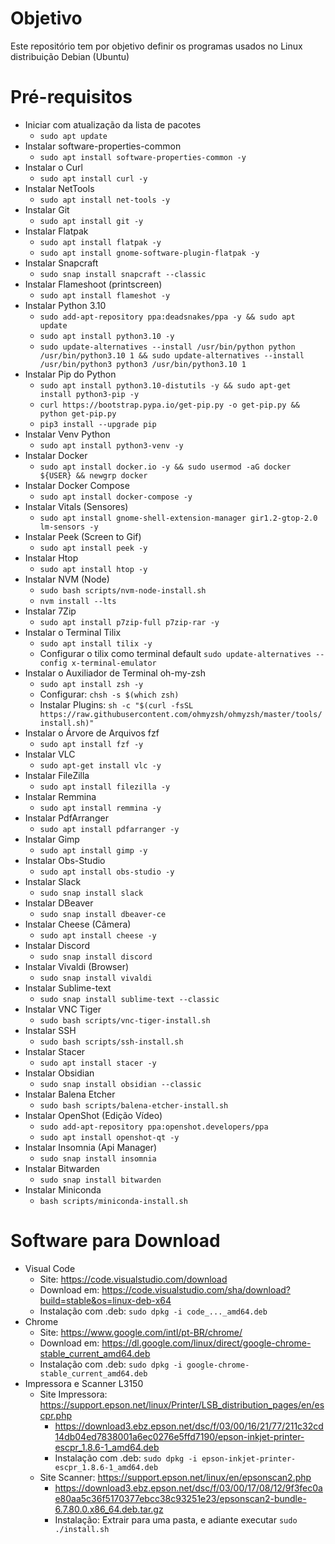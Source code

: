 # Objetivo
Este repositório tem por objetivo definir os programas usados no Linux distribuição Debian (Ubuntu)

# Pré-requisitos

- Iniciar com atualização da lista de pacotes
  - ```sudo apt update```
- Instalar software-properties-common
  - ```sudo apt install software-properties-common -y```
- Instalar o Curl
  - ```sudo apt install curl -y```
- Instalar NetTools
  - ```sudo apt install net-tools -y```
- Instalar Git
  - ```sudo apt install git -y```
- Instalar Flatpak
  - ```sudo apt install flatpak -y```
  - ```sudo apt install gnome-software-plugin-flatpak -y```
- Instalar Snapcraft
  - ```sudo snap install snapcraft --classic```
- Instalar Flameshoot (printscreen)
  - ```sudo apt install flameshot -y```
- Instalar Python 3.10
  - ```sudo add-apt-repository ppa:deadsnakes/ppa -y && sudo apt update```
  - ```sudo apt install python3.10 -y```
  - ```sudo update-alternatives --install /usr/bin/python python /usr/bin/python3.10 1 && sudo update-alternatives --install /usr/bin/python3 python3 /usr/bin/python3.10 1```
- Instalar Pip do Python
  - ```sudo apt install python3.10-distutils -y && sudo apt-get install python3-pip -y```
  - ```curl https://bootstrap.pypa.io/get-pip.py -o get-pip.py && python get-pip.py```
  - ```pip3 install --upgrade pip```
- Instalar Venv Python
  - ```sudo apt install python3-venv -y```
- Instalar Docker
  - ```sudo apt install docker.io -y && sudo usermod -aG docker ${USER} && newgrp docker```
- Instalar Docker Compose
  - ```sudo apt install docker-compose -y```
- Instalar Vitals (Sensores)
  - ```sudo apt install gnome-shell-extension-manager gir1.2-gtop-2.0 lm-sensors -y```
- Instalar Peek (Screen to Gif)
  - ```sudo apt install peek -y```
- Instalar Htop
  - ```sudo apt install htop -y```
- Instalar NVM (Node)
  - ```sudo bash scripts/nvm-node-install.sh```
  - ```nvm install --lts```
- Instalar 7Zip
  - ```sudo apt install p7zip-full p7zip-rar -y```
- Instalar o Terminal Tilix
  - ```sudo apt install tilix -y```
  - Configurar o tilix como terminal default ```sudo update-alternatives --config x-terminal-emulator```
- Instalar o Auxiliador de Terminal oh-my-zsh
  - ```sudo apt install zsh -y```
  - Configurar: ```chsh -s $(which zsh)```
  - Instalar Plugins: ```sh -c "$(curl -fsSL https://raw.githubusercontent.com/ohmyzsh/ohmyzsh/master/tools/install.sh)"```
- Instalar o Árvore de Arquivos fzf
  - ```sudo apt install fzf -y```
- Instalar VLC
  - ```sudo apt-get install vlc -y```
- Instalar FileZilla
  - ```sudo apt install filezilla -y```
- Instalar Remmina
  - ```sudo apt install remmina -y```
- Instalar PdfArranger
  - ```sudo apt install pdfarranger -y```
- Instalar Gimp
  - ```sudo apt install gimp -y```
- Instalar Obs-Studio
  - ```sudo apt install obs-studio -y```
- Instalar Slack
  - ```sudo snap install slack```
- Instalar DBeaver
  - ```sudo snap install dbeaver-ce```
- Instalar Cheese (Câmera)
  - ```sudo apt install cheese -y```
- Instalar Discord
  - ```sudo snap install discord```
- Instalar Vivaldi (Browser)
  - ```sudo snap install vivaldi```
- Instalar Sublime-text
  - ```sudo snap install sublime-text --classic```
- Instalar VNC Tiger
  - ```sudo bash scripts/vnc-tiger-install.sh```
- Instalar SSH
  - ```sudo bash scripts/ssh-install.sh```
- Instalar Stacer
  - ```sudo apt install stacer -y```
- Instalar Obsidian
  - ```sudo snap install obsidian --classic```
- Instalar Balena Etcher
  - ```sudo bash scripts/balena-etcher-install.sh```
- Instalar OpenShot (Edição Vídeo)
  - ```sudo add-apt-repository ppa:openshot.developers/ppa```
  - ```sudo apt install openshot-qt -y```
- Instalar Insomnia (Api Manager)
  - ```sudo snap install insomnia```
- Instalar Bitwarden
  - ```sudo snap install bitwarden```
- Instalar Miniconda
  - ```bash scripts/miniconda-install.sh```

# Software para Download
- Visual Code
  - Site: https://code.visualstudio.com/download
  - Download em: https://code.visualstudio.com/sha/download?build=stable&os=linux-deb-x64
  - Instalação com .deb: ```sudo dpkg -i code_..._amd64.deb```
- Chrome
  - Site: https://www.google.com/intl/pt-BR/chrome/
  - Download em: https://dl.google.com/linux/direct/google-chrome-stable_current_amd64.deb
  - Instalação com .deb: ```sudo dpkg -i google-chrome-stable_current_amd64.deb```
- Impressora e Scanner L3150
  - Site Impressora: https://support.epson.net/linux/Printer/LSB_distribution_pages/en/escpr.php
    - https://download3.ebz.epson.net/dsc/f/03/00/16/21/77/211c32cd14db04ed7838001a6ec0276e5ffd7190/epson-inkjet-printer-escpr_1.8.6-1_amd64.deb
    - Instalação com .deb: ```sudo dpkg -i epson-inkjet-printer-escpr_1.8.6-1_amd64.deb```
  - Site Scanner: https://support.epson.net/linux/en/epsonscan2.php
    - https://download3.ebz.epson.net/dsc/f/03/00/17/08/12/9f3fec0ae80aa5c36f5170377ebcc38c93251e23/epsonscan2-bundle-6.7.80.0.x86_64.deb.tar.gz
    - Instalação: Extrair para uma pasta, e adiante executar ```sudo ./install.sh```